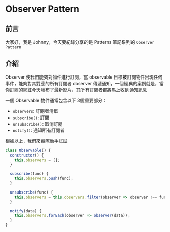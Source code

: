 # Observer Pattern

<SocialBlock hashtags="design,pattern,observer" />


## 前言
大家好，我是 Johnny，今天要紀錄分享的是 Patterns 筆記系列的 `Observer Pattern`


## 介紹
Observer 使我們能夠對物件進行訂閱，當 observable 目標被訂閱物件出現任何事件，能夠對其對應的所有訂閱者 observer 傳遞通知，一個經典的案例就是，當你訂閱的網紅今天發布了最新影片，其所有訂閱者都將馬上收到通知訊息

一個 Observable 物件通常包含以下 3個重要部分：
- `observers`: 訂閱者清單
- `subscribe()`: 訂閱
- `unsubscribe()`: 取消訂閱
- `notify()`: 通知所有訂閱者

根據以上，我們來實際動手試試

```js
class Observable() {
  constructor() {
    this.observers = [];
  }

  subscribe(func) {
    this.observers.push(func);
  }

  unsubscribe(func) {
    this.observers = this.observers.filter(observer => observer !== func);
  }

  notify(data) {
    this.observers.forEach(observer => observer(data));
  }
}
```